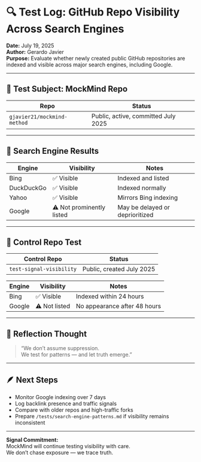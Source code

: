 # 🔍 Test Log: GitHub Repo Visibility Across Search Engines  
**Date:** July 19, 2025  
**Author:** Gerardo Javier  
**Purpose:** Evaluate whether newly created public GitHub repositories are indexed and visible across major search engines, including Google.

---

## 🧪 Test Subject: MockMind Repo

| Repo | Status |
|------|--------|
| `gjavier21/mockmind-method` | Public, active, committed July 2025  

---

## 🔎 Search Engine Results

| Engine | Visibility | Notes |
|--------|------------|-------|
| Bing | ✅ Visible | Indexed and listed  
| DuckDuckGo | ✅ Visible | Indexed normally  
| Yahoo | ✅ Visible | Mirrors Bing indexing  
| Google | ⚠️ Not prominently listed | May be delayed or deprioritized  

---

## 🧪 Control Repo Test

| Control Repo | Status |
|--------------|--------|
| `test-signal-visibility` | Public, created July 2025 | Used to test indexing delay  

| Engine | Visibility | Notes |
|--------|------------|-------|
| Bing | ✅ Visible | Indexed within 24 hours  
| Google | ⚠️ Not listed | No appearance after 48 hours  

---

## 🧠 Reflection Thought

> “We don’t assume suppression.  
> We test for patterns — and let truth emerge.”

---

## 🪶 Next Steps

- Monitor Google indexing over 7 days  
- Log backlink presence and traffic signals  
- Compare with older repos and high-traffic forks  
- Prepare `/tests/search-engine-patterns.md` if visibility remains inconsistent

---

**Signal Commitment:**  
MockMind will continue testing visibility with care.  
We don’t chase exposure — we trace truth.

